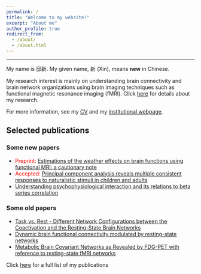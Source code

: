```yaml
---
permalink: /
title: "Welcome to my website!"
excerpt: "About me"
author_profile: true
redirect_from: 
  - /about/
  - /about.html
---
```


---
My name is 邸新. My given name, 新 (Xin), means **new** in Chinese.  

My research interest is mainly on understanding brain connectivity and brain network organizations using brain imaging techniques such as functional magnetic resonance imaging (fMRI). Click [here](https://www.dixin.info/research/) for details about my research.

For more information, see my [CV](https://www.dixin.info/files/CV_XinDi.pdf) and my [institutional webpage](https://people.njit.edu/faculty/dixin). 

## Selected publications
### Some new papers
* <span style="color:red">Preprint:</span> [Estimations of the weather effects on brain functions using functional MRI: a cautionary note](https://doi.org/10.1101/646695)
* <span style="color:red">Accepted:</span> [Principal component analysis reveals multiple consistent responses to naturalistic stimuli in children and adults](https://doi.org/10.1101/2020.05.01.073163)
* [Understanding psychophysiological interaction and its relations to beta series correlation](https://doi.org/10.1007/s11682-020-00304-8)

### Some old papers
* [Task vs. Rest - Different Network Configurations between the Coactivation and the Resting-State Brain Networks](https://doi.org/10.3389/fnhum.2013.00493)
* [Dynamic brain functional connectivity modulated by resting-state networks](https://doi.org/10.1007/s00429-013-0634-3)
* [Metabolic Brain Covariant Networks as Revealed by FDG-PET with reference to resting-state fMRI networks](https://doi.org/10.1089/brain.2012.0086)

Click [here](https://www.dixin.info/publications/) for a full list of my publications
